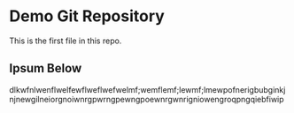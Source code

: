 # Demo Git Repository

This is the first file in this repo.

## Ipsum Below

dlkwfnlwenflwelfewflweflwefwelmf;wemflemf;lewmf;lmewpofnerigbubginkjnjnewgilneiorgnoiwnrgpwrngpewngpoewnrgwnrigniowengroqpngqiebfiwip
